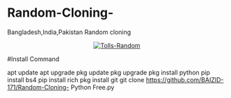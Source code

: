 # Random-Cloning-
Bangladesh,India,Pakistan Random cloning 
<p align="center">
<a href="https://BAIZID-171.github.io/"><img title="Tolls-Random" src="https://img.shields.io/badge/Tolls%20Cloning-Random-SCRIPT?colorA=%23ff8100&colorB=%23017e40&colorC=%23ff0000&style=for-the-badge"></a>

#Install Command 

apt update 
apt upgrade 
pkg update 
pkg upgrade 
pkg install python 
pip install bs4
pip install rich
pkg install git 
git clone https://github.com/BAIZID-171/Random-Cloning-
Python Free.py
